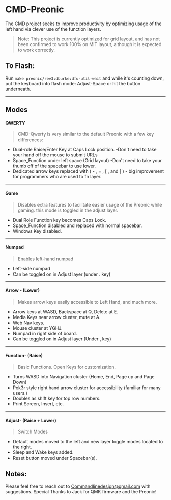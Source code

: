 CMD-Preonic
===================
The CMD project seeks to improve productivity by optimizing usage of the left hand via clever use of the function layers. 

>Note: This project is currently optimized for grid layout, and has not been confirmed to work 100% on MIT layout, although it is expected to work correctly.

## To Flash:

Run `make preonic/rev3:dburke:dfu-util-wait` and while it's counting down, put the keyboard into flash mode: Adjust-Space or hit the button underneath.

----------

Modes
-------------

####  QWERTY

>CMD-Qwerty is very similar to the default Preonic with a few key differences:

 - Dual-role Raise/Enter Key at Caps Lock position. -Don't need to take your hand off the mouse to submit URLs
 - Space_Function under left space (Grid layout) -Don't need to take your thumb off of the spacebar to use lower.
 - Dedicated arrow keys replaced with ( - , = , [ , and ] ) - big improvement for programmers who are used to fn layer.

----------

#### Game

> Disables extra features to facilitate easier usage of the Preonic while gaming. this mode is toggled in the adjust layer.

 - Dual Role Function key becomes Caps Lock.
 - Space_Function disabled and replaced with normal spacebar.
 - Windows Key disabled.

----------

#### Numpad

> Enables left-hand numpad

 - Left-side numpad
 - Can be toggled on in Adjust layer (under . key)

----------

####  Arrow - (Lower)

> Makes arrow keys easily accessible to Left Hand, and much more.

 - Arrow keys at WASD, Backspace at Q, Delete at E.
 - Media Keys near arrow cluster, mute at A.
 - Web Nav keys.
 - Mouse cluster at YGHJ.
 - Numpad in right side of board.
 - Can be toggled on in Adjust layer (Under , key)

----------

####  Function- (Raise)

> Basic Functions. Open Keys for customization.

 - Turns WASD into Navigation cluster (Home, End, Page up and Page Down)
 - Pok3r style right hand arrow cluster for accessibility (familiar for many users.)
 - Doubles as shift key for top row numbers.
 - Print Screen, Insert, etc.

----------

####  Adjust- (Raise + Lower)

> Switch Modes

 - Default modes moved to the left and new layer toggle modes located to the right.
 - Sleep and Wake keys added.
 - Reset button moved under Spacebar(s).

Notes:
-------------

Please feel free to reach out to Commandlinedesign@gmail.com with suggestions.
Special Thanks to Jack for QMK firmware and the Preonic!
